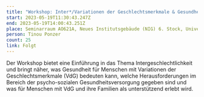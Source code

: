 ```yaml
---
title: "Workshop: Inter*/Variationen der Geschlechtsmerkmale & Gesundheit"
start: 2023-05-19T11:30:43.247Z
end: 2023-05-19T14:00:43.251Z
place: Seminarraum AO621A, Neues Institutsgebäude (NIG) 6. Stock, Universitätsstraße 7
person: Tinou Ponzer
count: 25
link: Folgt
---
```

Der Workshop bietet eine Einführung in das Thema Intergeschlechtlichkeit und bringt näher, was Gesundheit für Menschen mit Variationen der Geschlechtsmerkmale (VdG) bedeuten kann, welche Herausforderungen im Bereich der psycho-sozialen Gesundheitsversorgung gegeben sind und was für Menschen mit VdG und ihre Familien als unterstützend erlebt wird.